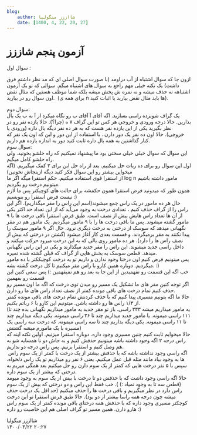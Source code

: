 ```yaml
---
blog:
    author: شااززز منگولیا
    date: [1400, 4, 22, 20, 27]
---
```

# آزمون پنجم شاززز

<div class="cnt">
سوال اول :<p></p>
<p>ازون جا که سوال اشتباه از آب دراومد (با صورت سوال اصلی ای 
که مد نظر داشتم فرق داشت) یک نکته خیلی مهم راجع به سوال های اشتباه میگم.
 سوالی که تو یک آزمون اشتباهه نه حذف میشه و نه نمره ش پخش میشه بلکه شما 
موظف هستین که مثال نقض اون سوال رو در بیارید.  (برای همه ی n ها باید مثال نقض بیارید یا اثبات کنید).</p>
<p>سوال دوم‌:<br/>یک گراف شونزده راسی 
بسازید. اگه آقای آ‌ آقای ب رو نگاه میکرد از آ‌ به ب یک یال بذارین. حالا 
درجه ورودی و خروجی هر کس تو این گراف ۷ ه (چرا؟). حالا یازده نفر رو در 
نظر بگیرید یکی از این یازده نفر هست که به هر ده نفر دیگه یال داره (ورودی
 یا خروجی). حالا اون ده نفر یک دور دارن . با استفاده از این دور و این که
 اون یک نفر که کنار گذاشتین به همه یال داره ثابت کنید دور به اندازه 
یازده هم داریم.<br/>سوال سوم:<br/>این سوال که سوال خیلی خیلی سختی بود ما پیشنهاد نمیکنیم که راه حلشو بخونید. ولی راه حلشو کامل میگیم.<br/>اول
 این سوال رو برای ده ربات حل میکنیم. بعد از راه حل این برای ۳ کمک 
میگیریم. (اگه میخواین بیشتر رو این سوال فکر کنید دیگه ازینجاش نخونین)<br/>از استقرا قوی استفاده میکنیم. حکم استقرا میگه اگر ما log n مامور داشته باشیم میتونیم درخت رو بگردیم.<br/>همون طور که میدونید فرض استقرا همون حکمشه برای حالت های کوچیکتر پس ما لازم نیست فرض استقرا رو بنویسیم :)<br/>حال
 هر ده مامور در یک راس جمع میشوند(اسم این راس را مقر میگذاریم). اگر این 
راس را از گراف حذف کنیم‌ ، تعدادی درخت به وجود می‌آید که از این تعداد حد
 اکثر یکی از آن ها تعداد راس هایش بیش از نصف است. طبق فرض استقرا باقی 
درخت ها با ۹ مامور گشته میشوند. پس ما باقی درخت ها را با ۹ مامور 
میگردیم. یک مامور هم در مقر نگهبانی میدهد که سوسک از درختی به درخت دیگری
 نرود. حال اگر ۹ مامور سوسک را پیدا نکنند به مقر برمیگردند. و قسمت بعدی 
کار آغاز میشود (گشتن در درختی که بیش از نصف راس ها را دارد). هر ده مامور
 روی یالی که به این درخت میرود حرکت میکنند و داخل راسی جدید میشوند. این 
راس را مقر جدید میگذارند و یکی در این راس نگهبانی میدهد. قطعن سوسک به 
بخش هایی از گراف که قبلن گشته شده نمیره.<br/>پس میتونیم فرض کنیم اون 
درختا وجود ندارن و داریم تو یه درخت کوچیککتر با ده مامور میگردیم. دوباره
 همین کارو با راس مقر میکنیم تا کل درخت گشته بشه. :)<br/>خب اگه این قسمت رو نفهمیدین از این جا به بعد رو هم نمیفهمین :) پس سعی کنین این قسمت رو بفهمین<br/>اگر
 توجه کنین مقر های ما تشکیل یک مسیر رو میدن توی درخت که اگه ما اون مسیر 
رو حذف کنیم تمام درخت های باقی مونده کمتر از نصف تعداد راس های ما رو 
دارن.<br/>حالا ما اگه بتونیم مسیری پیدا کنیم که با حذف کردنش تمام درخت 
های باقی مونده کمتر از ۱/۳ راس ها رو داشته باشن. میتونیم این کارو با ۶ 
رباتم بکنیم.<br/>(یه مامور میذاریم میشه ۳۳۳ راسی. باز تو مقر جدید یه 
مامور میذاریم نگهبانی بده چند تا ۱۱۱ راسی میمونه. یا مامور جدید میذاریم 
چند تا ۳۶ راسی میمونه. یکی دیگه میذاریم چند تا ۱۱ راسی میمونه. یکی دیگه 
بذاریم چند تا سه راسی میمونه. که درخت سه راسی یک مسیره با یک مامورم میشه
 گشتش)<br/>حالا میخوایم ثابت کنیم چنین مسیری وجود داره. دوباره استقرا 
میزنیم. اولین نکته اینه که راس درجه ۲ اگه وجود داشته باشه میتونیم حذفش 
کنیم و به جاش دو تا همسایه شو به هم وصل کنیم و استقرا بزنیم. پس راس درجه
 دو نداریم.<br/> اگه راسی وجود نداشته باشه که با حذفش بیشتر از یک درخت 
با کمتر از یک سوم راس ها به وجود بیاد مانند مثله قبل عمل میکنیم. یعنی ۶ 
نفر رو میذاریم تو یک راس دلخواه. سپس با ۵ نفر درخت هایی که کمتر از یک 
سوم دارن رو حل میکنیم بعد همگی میریم به درختی که بیشتر از یک سوم داره.<br/>حالا
 اگه راسی وجود داشت که با حذفش دو تا درخت با بیش از یک سوم به وجود میومد
 (قطعن سه تا به وجود نمیاد :) ). خب فقط این راس و دو درختی که بیش از یک 
سوم راس دارد در نظر میگیریم و باقی درخت ها را حذف میکنیم (حد اقل یک درخت
 حذف میشه چون درجه همه راسا بیشتر از دو بود). حالا طبق فرض استقرا تو این
 درخت کوچکتر مسیری وجود داره که با حذفش همه درختای باقی مونده کمتر از یک
 سوم راس هارو دارن. همین مسیر تو گراف اصلی هم این خاصیت رو داره :)</p>
</div>

<div class="blog-info">
    <div class="blog-author">شااززز منگولیا</div>
    <div class="blog-date">۱۴۰۰/۰۴/۲۲ ۲۰:۲۷</div>
</div>

